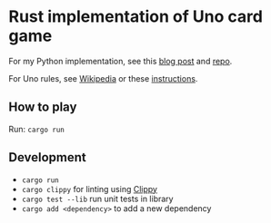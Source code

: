 # Rust implementation of Uno card game

For my Python implementation, see this [blog post](https://www.mloning.com/posts/implementing-uno-card-game-in-python) and [repo](https://github.com/mloning/uno-py).

For Uno rules, see [Wikipedia](https://en.m.wikipedia.org/wiki/Uno_(card_game)) or these [instructions](<https://service.mattel.com/instruction_sheets/UNO%20Power%20Grab%20Rules.pdf>).

## How to play

Run: `cargo run`

## Development

* `cargo run` 
* `cargo clippy` for linting using [Clippy](https://github.com/rust-lang/rust-clippy)
* `cargo test --lib` run unit tests in library 
* `cargo add <dependency>` to add a new dependency
